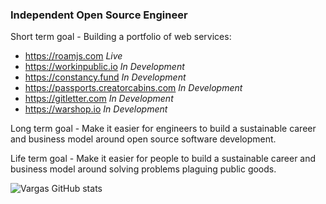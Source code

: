 ### Independent Open Source Engineer

Short term goal - Building a portfolio of web services:

- https://roamjs.com  _Live_
- https://workinpublic.io _In Development_
- https://constancy.fund _In Development_
- https://passports.creatorcabins.com _In Development_
- https://gitletter.com _In Development_
- https://warshop.io _In Development_

Long term goal - Make it easier for engineers to build a sustainable career and business model around open source software development.

Life term goal - Make it easier for people to build a sustainable career and business model around solving problems plaguing public goods.

![Vargas GitHub stats](https://github-readme-stats.vercel.app/api?username=dvargas92495&show_icons=true&count_private=true&hide_border=true)
